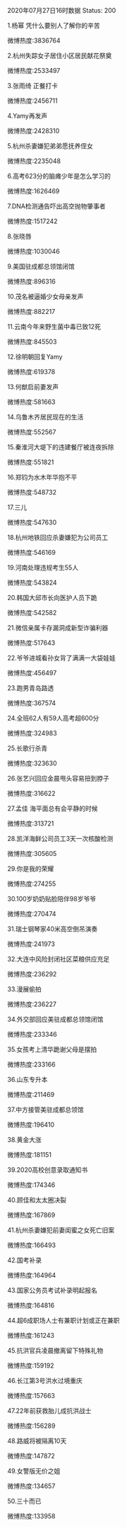 2020年07月27日16时数据
Status: 200

1.杨幂 凭什么要别人了解你的辛苦

微博热度:3836764

2.杭州失踪女子居住小区居民献花祭奠

微博热度:2533497

3.张雨绮 正餐打卡

微博热度:2456711

4.Yamy再发声

微博热度:2428310

5.杭州杀妻嫌犯弟弟愿抚养侄女

微博热度:2235048

6.高考623分的脑瘫少年是怎么学习的

微博热度:1626469

7.DNA检测通告吓出高空抛物肇事者

微博热度:1517242

8.张晓唇

微博热度:1030046

9.美国驻成都总领馆闭馆

微博热度:896316

10.茂名被逼婚少女母亲发声

微博热度:882217

11.云南今年来野生菌中毒已致12死

微博热度:845503

12.徐明朝回复Yamy

微博热度:619378

13.何猷启前妻发声

微博热度:581663

14.乌鲁木齐居民现在的生活

微博热度:552567

15.秦淮河大堤下的违建餐厅被连夜拆除

微博热度:551821

16.郑钧为水木年华抱不平

微博热度:548732

17.三儿

微博热度:547630

18.杭州地铁回应杀妻嫌犯为公司员工

微博热度:546169

19.河南处理违规考生55人

微博热度:543824

20.韩国大邱市长向医护人员下跪

微博热度:542582

21.微信亲属卡存漏洞成新型诈骗利器

微博热度:517643

22.爷爷进城看孙女背了满满一大袋娃娃

微博热度:456497

23.跑男青岛路透

微博热度:367574

24.全班62人有59人高考超600分

微博热度:324983

25.长歌行杀青

微博热度:323630

26.张艺兴回应金晨甩头容易扭到脖子

微博热度:316622

27.孟佳 海平面总有会平静的时候

微博热度:313721

28.凯洋海鲜公司员工3天一次核酸检测

微博热度:305605

29.你是我的荣耀

微博热度:274255

30.100岁奶奶贴脸陪伴98岁爷爷

微博热度:270474

31.瑞士钢琴家40米高空倒吊演奏

微博热度:241973

32.大连中风险封闭社区菜粮供应充足

微博热度:236292

33.漫展偷拍

微博热度:236227

34.外交部回应美驻成都总领馆闭馆

微博热度:233346

35.女孩考上清华跪谢父母是摆拍

微博热度:233166

36.山东专升本

微博热度:211469

37.中方接管美驻成都总领馆

微博热度:196410

38.黄金大涨

微博热度:181151

39.2020高校创意录取通知书

微博热度:174346

40.顾佳和太太圈决裂

微博热度:167869

41.杭州杀妻嫌犯前妻闺蜜之女死亡旧案

微博热度:166493

42.国考补录

微博热度:164964

43.国家公务员考试补录明起报名

微博热度:164816

44.超6成职场人士有兼职计划或正在兼职

微博热度:161243

45.抗洪官兵凌晨撤离留下特殊礼物

微博热度:159192

46.长江第3号洪水过境重庆

微博热度:157663

47.22年前获救胎儿成抗洪战士

微博热度:156289

48.路威将被隔离10天

微博热度:147872

49.女警版无价之姐

微博热度:134657

50.三十而已

微博热度:133958

